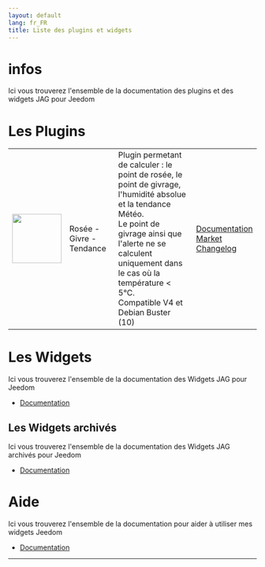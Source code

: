 ```yaml
---
layout: default
lang: fr_FR
title: Liste des plugins et widgets
---
```


# infos

Ici vous trouverez l'ensemble de la documentation des plugins et des widgets JAG pour Jeedom

# Les Plugins

|                                                                                                        |                          |                                                                                                                                                                                                                                                                       |                                                                                                                                                                                                                    |
| ------------------------------------------------------------------------------------------------------ | ------------------------ | --------------------------------------------------------------------------------------------------------------------------------------------------------------------------------------------------------------------------------------------------------------------- | ------------------------------------------------------------------------------------------------------------------------------------------------------------------------------------------------------------------ |
| <img src="{{site.baseurl}}/plugin-rosee/{{site.img}}/rosee_icon.png" class="pluginLogo" width="100" /> | Rosée - Givre - Tendance | Plugin permetant de calculer : le point de rosée, le point de givrage, l'humidité absolue et la tendance Météo. <BR/>Le point de givrage ainsi que l'alerte ne se calculent uniquement dans le cas où la température < 5°C. <BR />Compatible V4 et Debian Buster (10) | [Documentation]({{site.baseurl}}/plugin-rosee/{{page.lang}})<br/>[Market]({{site.plugin}}1653)<br/>[Changelog]({{site.baseurl}}/plugin-rosee/{{page.lang}}/changelog) |

# Les Widgets

Ici vous trouverez l'ensemble de la documentation des Widgets JAG pour Jeedom

- [Documentation]({{site.baseurl}}/{{site.widget}}/{{page.lang}})

## Les Widgets archivés

Ici vous trouverez l'ensemble de la documentation des Widgets JAG archivés pour Jeedom

- [Documentation]({{site.baseurl}}/{{site.archive}}/{{page.lang}})

# Aide

Ici vous trouverez l'ensemble de la documentation pour aider à utiliser mes widgets Jeedom

- [Documentation]({{site.baseurl}}/{{site.help}}/{{page.lang}})

<hr />
